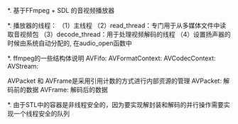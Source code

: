 *. 基于FFmpeg + SDL 的音视频播放器

*. 播放器的线程：
 （1）主线程
 （2）read_thread：专门用于从多媒体文件中读取音视频包
 （3）decode_thread：用于处理视频解码的线程
 （4）设置扬声器的时候由系统自动分配的, 在audio_open函数中

*. ffmpeg的一些结构体说明
AVFifo:
AVFormatContext:
AVCodecContext:
AVStream:

AVPacket 和 AVFrame是采用引用计数的方式进行内部资源的管理
AVPacket: 解码前的数据
AVFrame: 解码后的数据

*. 由于STL中的容器是非线程安全的，因为要实现解封装和解码的并行操作需要实现一个线程安全的队列

